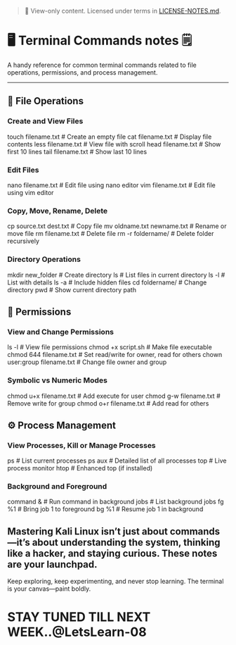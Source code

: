> 📄 View-only content. Licensed under terms in [LICENSE-NOTES.md](../LICENSE-NOTES.md).

# 🖥️ Terminal Commands notes 🗒 

A handy reference for common terminal commands related to file operations, permissions, and process management.

---

## 📁 File Operations

### Create and View Files

touch filename.txt        # Create an empty file
cat filename.txt          # Display file contents
less filename.txt         # View file with scroll
head filename.txt         # Show first 10 lines
tail filename.txt         # Show last 10 lines

### Edit Files

nano filename.txt         # Edit file using nano editor
vim filename.txt          # Edit file using vim editor

### Copy, Move, Rename, Delete

cp source.txt dest.txt    # Copy file
mv oldname.txt newname.txt # Rename or move file
rm filename.txt           # Delete file
rm -r foldername/         # Delete folder recursively

### Directory Operations

mkdir new_folder          # Create directory
ls                        # List files in current directory
ls -l                     # List with details
ls -a                     # Include hidden files
cd foldername/            # Change directory
pwd                       # Show current directory path

## 🔐 Permissions

### View and Change Permissions

ls -l                     # View file permissions
chmod +x script.sh        # Make file executable
chmod 644 filename.txt    # Set read/write for owner, read for others
chown user:group filename.txt  # Change file owner and group

### Symbolic vs Numeric Modes

chmod u+x filename.txt    # Add execute for user
chmod g-w filename.txt    # Remove write for group
chmod o+r filename.txt    # Add read for others

## ⚙️ Process Management

### View Processes, Kill or Manage Processes


ps                        # List current processes
ps aux                    # Detailed list of all processes
top                       # Live process monitor
htop                      # Enhanced top (if installed)

### Background and Foreground

command &                # Run command in background
jobs                     # List background jobs
fg %1                    # Bring job 1 to foreground
bg %1                    # Resume job 1 in background

## Mastering Kali Linux isn’t just about commands—it’s about understanding the system, thinking like a hacker, and staying curious. These notes are your launchpad.
Keep exploring, keep experimenting, and never stop learning. The terminal is your canvas—paint boldly.
 # STAY TUNED TILL NEXT WEEK..@LetsLearn-08



